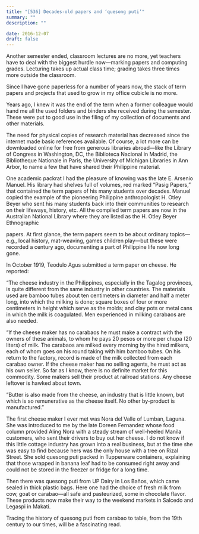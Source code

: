 ```yaml
---
title: "[536] Decades-old papers and ‘quesong puti’"
summary: ""
description: ""

date: 2016-12-07
draft: false
---
```


Another semester ended, classroom lectures are no more, yet teachers have to deal with the biggest hurdle now—marking papers and computing grades. Lecturing takes up actual class time; grading takes three times more outside the classroom.

Since I have gone paperless for a number of years now, the stack of term papers and projects that used to grow in my office cubicle is no more.

Years ago, I knew it was the end of the term when a former colleague would hand me all the used folders and binders she received during the semester. These were put to good use in the filing of my collection of documents and other materials.

The need for physical copies of research material has decreased since the internet made basic references available. Of course, a lot more can be downloaded online for free from generous libraries abroad—like the Library of Congress in Washington, DC, the Biblioteca Nacional in Madrid, the Bibliotheque Nationale in Paris, the University of Michigan Libraries in Ann Arbor, to name a few that have shared their Philippine material.

One academic packrat I had the pleasure of knowing was the late E. Arsenio Manuel. His library had shelves full of volumes, red marked “Pasig Papers,” that contained the term papers of his many students over decades. Manuel copied the example of the pioneering Philippine anthropologist H. Otley Beyer who sent his many students back into their communities to research on their lifeways, history, etc. All the compiled term papers are now in the Australian National Library where they are listed as the H. Otley Beyer Ethnographic

papers. At first glance, the term papers seem to be about ordinary topics—e.g., local history, mat-weaving, games children play—but these were recorded a century ago, documenting a part of Philippine life now long gone.

In October 1919, Teodulo Agus submitted a term paper on cheese. He reported:

“The cheese industry in the Philippines, especially in the Tagalog provinces, is quite different from the same industry in other countries. The materials used are bamboo tubes about ten centimeters in diameter and half a meter long, into which the milking is done; square boxes of four or more centimeters in height which serve as the molds; and clay pots or metal cans in which the milk is coagulated. Men experienced in milking carabaos are also needed.

“If the cheese maker has no carabaos he must make a contract with the owners of these animals, to whom he pays 20 pesos or more per chupa (20 liters) of milk. The carabaos are milked every morning by the hired milkers, each of whom goes on his round taking with him bamboo tubes. On his return to the factory, record is made of the milk collected from each carabao owner. If the cheese maker has no selling agents, he must act as his own seller. So far as I know, there is no definite market for this commodity. Some makers sell their product at railroad stations. Any cheese leftover is hawked about town.

“Butter is also made from the cheese, an industry that is little known, but which is so remunerative as the cheese itself. No other by-product is manufactured.”

The first cheese maker I ever met was Nora del Valle of Lumban, Laguna. She was introduced to me by the late Doreen Fernandez whose food column provided Aling Nora with a steady stream of well-heeled Manila customers, who sent their drivers to buy out her cheese. I do not know if this little cottage industry has grown into a real business, but at the time she was easy to find because hers was the only house with a tree on Rizal Street. She sold quesong puti packed in Tupperware containers, explaining that those wrapped in banana leaf had to be consumed right away and could not be stored in the freezer or fridge for a long time.

Then there was quesong puti from UP Dairy in Los Baños, which came sealed in thick plastic bags. Here one had the choice of fresh milk from cow, goat or carabao—all safe and pasteurized, some in chocolate flavor. These products now make their way to the weekend markets in Salcedo and Legaspi in Makati.

Tracing the history of quesong puti from carabao to table, from the 19th century to our times, will be a fascinating read.
